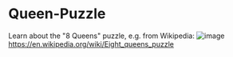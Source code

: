 # Queen-Puzzle
Learn about the "8 Queens" puzzle, e.g. from Wikipedia: ![image](https://github.com/svetlanasieber/Queen-Puzzle/assets/135451084/9c6aa41c-a100-42f4-8402-738c0f5e3325)
https://en.wikipedia.org/wiki/Eight_queens_puzzle


